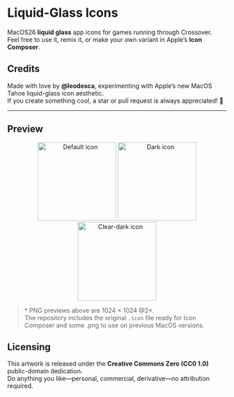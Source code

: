 # Liquid-Glass Icons

MacOS26 **liquid glass** app icons for games running through Crossover.  
Feel free to use it, remix it, or make your own variant in Apple’s **Icon Composer**.

## Credits

Made with love by **@leodesca**, experimenting with Apple’s new MacOS Tahoe liquid-glass icon aesthetic.  
If you create something cool, a star or pull request is always appreciated! :star2:


---

## Preview

<p align="center">
  <img src="https://github.com/user-attachments/assets/773d19a5-331b-4d91-8231-f343378230ce" width="180" alt="Default icon"/>
  <img src="https://github.com/user-attachments/assets/806d98d1-6d39-4f22-b624-2398d3f26b3c" width="180" alt="Dark icon"/>
  <img src="https://github.com/user-attachments/assets/97262db3-aef3-4a30-9bb7-37c10c713dd8" width="180" alt="Clear-dark icon"/>
</p>

> † PNG previews above are 1024 × 1024 @2×.  
>   The repository includes the original `.icon` file ready for Icon Composer and some .png to use on previous MacOS versions.

## Licensing

This artwork is released under the **Creative Commons Zero (CC0 1.0)** public-domain dedication.  
Do anything you like—personal, commercial, derivative—no attribution required.

